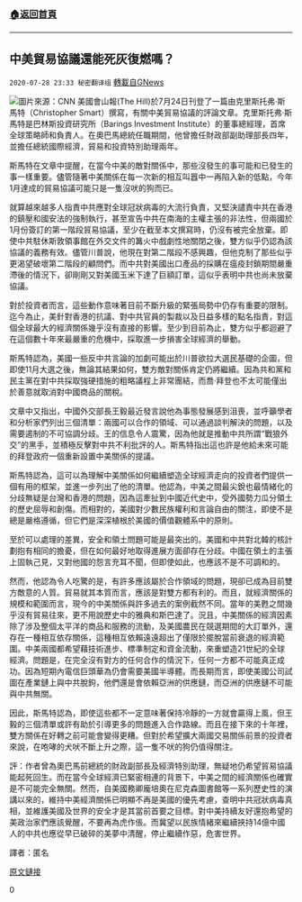###  [:house:返回首頁](https://github.com/ourhimalayas/txt)
---

## 中美貿易協議還能死灰復燃嗎？
`2020-07-28 23:33 秘密翻译组` [轉載自GNews](https://gnews.org/zh-hant/278892/)

![](https://s3.amazonaws.com/gnews-media-offload/wp-content/uploads/2020/07/28232130/1-145.png)圖片來源：CNN 
美國會山報(The Hill)於7月24日刊登了一篇由克里斯托弗·斯馬特（Christopher Smart）撰寫，有關中美貿易協議的評論文章。克里斯托弗·斯馬特是巴林斯投資研究所（Barings Investment Institute）的董事總經理，首席全球策略師和負責人。在奧巴馬總統任職期間，他曾擔任財政部副助理部長四年，並擔任總統國際經濟，貿易和投資特別助理兩年。

斯馬特在文章中提醒，在當今中美的敵對關係中，那些沒發生的事可能和已發生的事一樣重要。儘管隨著中美關係在每一次新的相互叫囂中一再陷入新的低點，今年1月達成的貿易協議可能只是一隻沒吠的狗而已。

就算越來越多人指責中共應對全球冠狀病毒的大流行負責，又堅決譴責中共在香港的鎮壓和國安法的強制執行，甚至宣告中共在南海的主權主張的非法性，但兩國於1月份簽訂的第一階段貿易協議，至少在截至本文撰寫時，仍沒有被完全放棄。即使中共駐休斯敦領事館在外交文件的篝火中戲劇性地關閉之後，雙方似乎仍認為該協議的義務有效。儘管川普說，他現在對第二階段不感興趣，但他克制了那些似乎更渴望破壞第二階段的顧問們。而中共對美國出口產品的採購在瘟疫封鎖期間嚴重滯後的情況下，卻剛剛又對美國玉米下達了巨額訂單，這似乎表明中共也尚未放棄協議。

對於投資者而言，這些動作意味著目前不斷升級的緊張局勢中仍存有重要的限制。迄今為止，美針對香港的抗議、對中共官員的製裁以及日益多樣的點名指責，對這個全球最大的經濟關係幾乎沒有直接的影響。至少到目前為止，雙方似乎都迴避了在這個數十年來最嚴重的危機中，採取進一步損害全球經濟的舉動。

斯馬特認為，美國一些反中共言論的加劇可能出於川普欲拉大選民基礎的企圖，但即使11月大選之後，無論其結果如何，雙方敵對關係肯定仍將繼續。因為共和黨和民主黨在對中共採取強硬措施的粗略議程上非常團結，而喬·拜登也不太可能僅出於善意就取消對中國商品的關稅。

文章中又指出，中國外交部長王毅最近發言說他為事態發展感到沮喪，並呼籲學者和分析家們列出三個清單：兩國可以合作的領域、可以通過談判解決的問題，以及需要遏制的不可協調分歧。王的信息令人震驚，因為他就是推動中共所謂“戰狼外交”的黑手，並積極反擊對中共不利批評的人。斯馬特指出這也許是他給未來可能的拜登政府一個重新設置中美關係的提議。

斯馬特認為，這可以為理解中美關係如何繼續塑造全球經濟走向的投資者們提供一個有用的框架，並進一步列出了他的清單。他認為，中美之間最尖銳也最情緒化的分歧無疑是台灣和香港的問題，因為這牽扯到中國近代史中，受外國勢力瓜分領土的歷史屈辱和創傷。而相對的，美國對少數民族權利和言論自由的關注，即使不是總是嚴格遵循，但它們是深深植根於美國的價值觀體系中的原則。

至於可以處理的差異，安全和領土問題可能是最突出的。美國和中共對北韓的核計劃抱有相同的擔憂，但在如何最好地取得進展方面卻存在分歧。中國在領土的主張上固執己見，又對他國的怨言充耳不聞，但即使如此，也應該不是不可調和的。

然而，他認為令人吃驚的是，有許多應該屬於合作領域的問題，現卻已成為目前雙方敵意的人質。貿易就其本質而言，應該是對雙方都有利的。而且，就經濟關係的規模和範圍而言，現今的中美關係與許多過去的案例截然不同。當年的美甦之間幾乎沒有貿易往來，更不用說歷史中的雅典和斯巴達了。況且，中美關係的經濟因素除了涉及整個太平洋的商品和服務的流動，及美國農民在競選期間的大訂單外，還存在一種相互依存關係，這種相互依賴遠遠超出了僅限於擺脫當前衰退的經濟範圍。中美兩國都希望藉技術進步、標準制定和資金流動，來重塑造21世紀的全球經濟。問題是，在完全沒有對方的任何合作的情況下，任何一方都不可能真正成功。因為短期內電信巨頭華為仍會需要美國半導體。而長期而言，即使美國公司試圖在產業鏈上與中共脫鉤，他們還是會依賴亞洲的供應鏈，而亞洲的供應鏈不可能與中共無關。

因此，斯馬特認為，即使這些都不一定意味著保持冷靜的一方就會贏得上風，但王毅的三個清單或許有助於引導更多的問題進入合作路線。而且在接下來的十年裡，雙方關係在好轉之前可能會變得更糟。但對於希望擴大兩國交易關係前景的投資者來說，在咆哮的犬吠不斷上升之際，這一隻不吠的狗仍值得關注。

評：作者曾為奧巴馬前總統的財政副部長及經濟特別助理，無疑地仍希望貿易協議能起死回生。而在當今全球經濟已緊密相連的背景下，中美之間的經濟關係也確實是不可能完全無關。然而，自美國務卿龐培奧在尼克森圖書館等一系列歷史性的演講以來的，維持中美經濟關係已明顯不再是美國的優先考慮，查明中共冠狀病毒真相，並維護美國及世界的安全才是其當前首要之目標。對中美持續友好還抱希望的美政治家們應該覺醒，不要再為虎作倀。而冀望以民族情緒來繼續挾持14億中國人的中共也應從早已破碎的美夢中清醒，停止繼續作惡，危害世界。

譯者：匿名

[原文鏈接](https://thehill.com/opinion/international/508334-the-dog-that-hasnt-barked-yet-in-us-china-relations)

0
